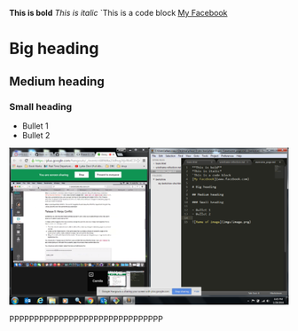 **This is bold**
*This is italic*
`This is a code block
[My Facebook](www.facebook.com)

# Big heading

## Medium heading

### Small heading

- Bullet 1
- Bullet 2

![Name of Image](imgs/GPS-1-Collaboration.png)


PPPPPPPPPPPPPPPPPPPPPPPPPPPPPPP
